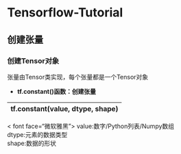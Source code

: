# Tensorflow-Tutorial
## 创建张量
### 创建Tensor对象
张量由Tensor类实现，每个张量都是一个Tensor对象

- __tf.constant()函数：创建张量__
 
| tf.constant(value, dtype, shape) | 
| -------------------------------- |

< font face=“微软雅黑”>
    value:数字/Python列表/Numpy数组  
    dtype:元素的数据类型  
    shape:数据的形状  
